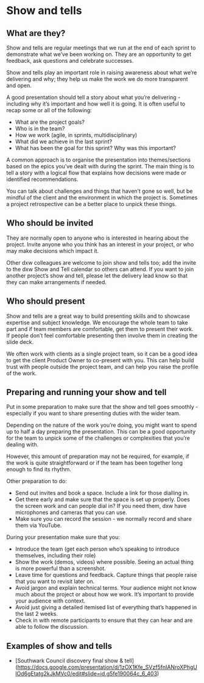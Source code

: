 # Show and tells

## What are they? 
Show and tells are regular meetings that we run at the end of each sprint to demonstrate what we’ve been working on. They are an opportunity to get feedback, ask questions and celebrate successes.

Show and tells play an important role in raising awareness about what we’re delivering and why; they help us make the work we do more transparent and open. 

A good presentation should tell a story about what you’re delivering - including why it’s important and how well it is going.  It is often useful to recap some or all of the following:
- What are the project goals? 
- Who is in the team?
- How we work (agile, in sprints, multidisciplinary)
- What did we achieve in the last sprint?
- What has been the goal for this sprint? Why was this important?

A common approach is to organise the presentation into themes/sections based on the epics you’ve dealt with during the sprint. The main thing is to tell a story with a logical flow that explains how decisions were made or identified recommendations.

You can talk about challenges and things that haven’t gone so well, but be mindful of the client and the environment in which the project is. Sometimes a project retrospective can be a better place to unpick these things. 


## Who should be invited 
They are normally open to anyone who is interested in hearing about the project. Invite anyone who you think has an interest in your project, or who may make decisions which impact it.

Other dxw colleagues are welcome to join show and tells too; add the invite to the dxw Show and Tell calendar so others can attend. If you want to join another project’s show and tell, please let the delivery lead know so that they can make arrangements if needed. 

## Who should present
Show and tells are a great way to build presenting skills and to showcase expertise and subject knowledge. We encourage the whole team to take part and if team members are comfortable, get them to present their work. If people don’t feel comfortable presenting then involve them in creating the slide deck. 

We often work with clients as a single project team, so it can be a good idea to get the client Product Owner to co-present with you. This can help build trust with people outside the project team, and can help you raise the profile of the work.

## Preparing and running your show and tell
Put in some preparation to make sure that the show and tell goes smoothly - especially if you want to share presenting duties with the wider team. 

Depending on the nature of the work you’re doing, you might want to spend up to half a day preparing the presentation. This can be a good opportunity for the team to unpick some of the challenges or complexities that you’re dealing with.

However, this amount of preparation may not be required, for example, if the work is quite straightforward or if the team has been together long enough to find its rhythm. 

Other preparation to do:
- Send out invites and book a space. Include a link for those dialling in.
- Get there early and make sure that the space is set up properly. Does the screen work and can people dial in? If you need them, dxw have microphones and cameras that you can use.
- Make sure you can record the session - we normally record and share them via YouTube. 

During your presentation make sure that you:
- Introduce the team (get each person who’s speaking to introduce themselves, including their role)
- Show the work (demos, videos) where possible. Seeing an actual thing is more powerful than a screenshot.
- Leave time for questions and feedback. Capture things that people raise that you want to revisit later on.  
- Avoid jargon and explain technical terms. Your audience might not know much about the project or about how we work. It’s important to provide your audience with context.
- Avoid just giving a detailed itemised list of everything that’s happened in the last 2 weeks.
- Check in with remote participants to ensure that they can hear and are able to follow the discussion.

## Examples of show and tells 
- [Southwark Council discovery final show & tell] (https://docs.google.com/presentation/d/1zOX1Kfe_SVzf5fnIANroXPhgUlOd6gEtatg2kJkMVc0/edit#slide=id.g5fe190064c_6_403)
